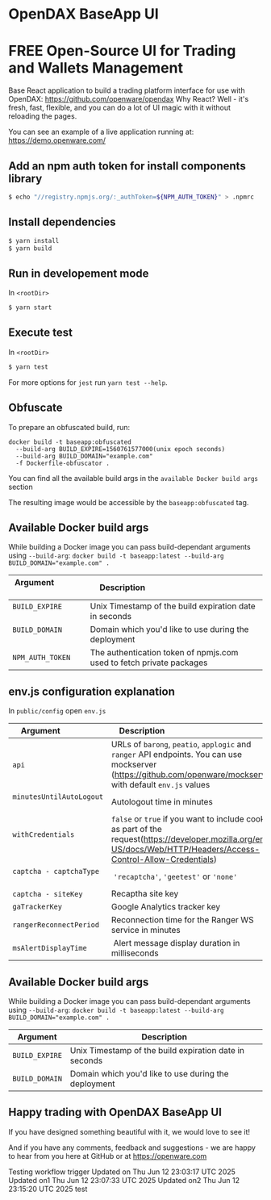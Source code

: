# OpenDAX BaseApp UI
# FREE Open-Source UI for Trading and Wallets Management

Base React application to build a trading platform interface for use with OpenDAX: https://github.com/openware/opendax
Why React? Well - it's fresh, fast, flexible, and you can do a lot of UI magic with it without reloading the pages.

You can see an example of a live application running at: https://demo.openware.com/

## Add an npm auth token for install components library

```bash
$ echo "//registry.npmjs.org/:_authToken=${NPM_AUTH_TOKEN}" > .npmrc
```

## Install dependencies

```bash
$ yarn install
$ yarn build
```

## Run in developement mode

In `<rootDir>`

```bash
$ yarn start
```

## Execute test

In `<rootDir>`

```bash
$ yarn test
```

For more options for `jest` run `yarn test --help`.

## Obfuscate

To prepare an obfuscated build, run:

```
docker build -t baseapp:obfuscated
  --build-arg BUILD_EXPIRE=1560761577000(unix epoch seconds)
  --build-arg BUILD_DOMAIN="example.com"
  -f Dockerfile-obfuscator .
```
You can find all the available build args in the `available Docker build args` section

The resulting image would be accessible by the `baseapp:obfuscated` tag.

## Available Docker build args

While building a Docker image you can pass build-dependant arguments using `--build-arg`: 
`docker build -t baseapp:latest
  --build-arg BUILD_DOMAIN="example.com" .`

| Argument                 | Description                                                  |
| --------------------- | ------------------------------------------------------------ |
| `BUILD_EXPIRE`               |  Unix Timestamp of the build expiration date in seconds |
| `BUILD_DOMAIN`               |  Domain which you'd like to use during the deployment |
| `NPM_AUTH_TOKEN` |  The authentication token of npmjs.com used to fetch private packages |

## env.js configuration explanation

In `public/config` open `env.js`


| Argument                 | Description                                                  |
| --------------------- | ------------------------------------------------------------ |
| `api`    | URLs of `barong`, `peatio`, `applogic` and `ranger` API endpoints. You can use mockserver (<https://github.com/openware/mockserver>) with default `env.js` values |
| `minutesUntilAutoLogout`                |  Autologout time in minutes  |
| `withCredentials`               |  `false` or `true` if you want to include cookies as part of the request(https://developer.mozilla.org/en-US/docs/Web/HTTP/Headers/Access-Control-Allow-Credentials)   |
| `captcha - captchaType`         |  `'recaptcha'`, `'geetest'` or `'none'`   |
| `captcha - siteKey`         |  Recaptha site key   |
| `gaTrackerKey` |  Google Analytics tracker key  |
| `rangerReconnectPeriod` |  Reconnection time for the Ranger WS service in minutes    |
| `msAlertDisplayTime` |  Alert message display duration in milliseconds    |

## Available Docker build args

While building a Docker image you can pass build-dependant arguments using `--build-arg`: 
`docker build -t baseapp:latest
  --build-arg BUILD_DOMAIN="example.com" .`

| Argument       | Description                                            |
| -------------- | ------------------------------------------------------ |
| `BUILD_EXPIRE` | Unix Timestamp of the build expiration date in seconds |
| `BUILD_DOMAIN` | Domain which you'd like to use during the deployment   |

## Happy trading with OpenDAX BaseApp UI

If you have designed something beautiful with it, we would love to see it!

And if you have any comments, feedback and suggestions - we are happy to hear from you here at GitHub or at https://openware.com

Testing workflow trigger
Updated on Thu Jun 12 23:03:17 UTC 2025
Updated on1 Thu Jun 12 23:07:33 UTC 2025
Updated on2 Thu Jun 12 23:15:20 UTC 2025
test
